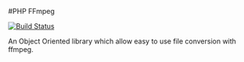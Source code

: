 #PHP FFmpeg

[![Build Status](https://secure.travis-ci.org/alchemy-fr/PHP-FFmpeg.png?branch=master)](http://travis-ci.org/alchemy-fr/PHP-FFmpeg)

An Object Oriented library which allow easy to use file conversion with ffmpeg.

